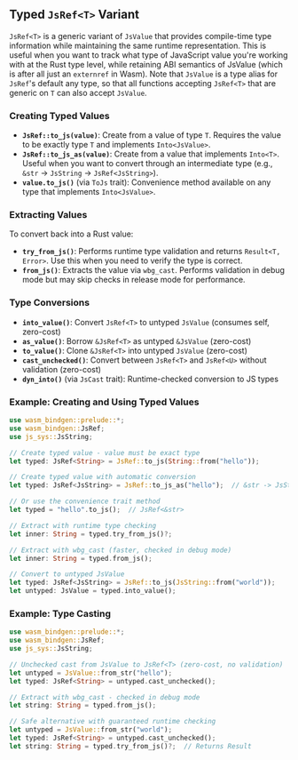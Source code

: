 ## Typed `JsRef<T>` Variant

`JsRef<T>` is a generic variant of `JsValue` that provides compile-time type information while maintaining the same runtime representation. This is useful when you want to track what type of JavaScript value you're working with at the Rust type level, while retaining ABI semantics of JsValue (which is after all just an `externref` in Wasm). Note that `JsValue` is a type alias for `JsRef`'s default any type, so that all functions accepting `JsRef<T>` that are generic on `T` can also accept `JsValue`.

### Creating Typed Values

- **`JsRef::to_js(value)`**: Create from a value of type `T`. Requires the value to be exactly type `T` and implements `Into<JsValue>`.
- **`JsRef::to_js_as(value)`**: Create from a value that implements `Into<T>`. Useful when you want to convert through an intermediate type (e.g., `&str` → `JsString` → `JsRef<JsString>`).
- **`value.to_js()`** (via `ToJs` trait): Convenience method available on any type that implements `Into<JsValue>`.

### Extracting Values

To convert back into a Rust value:

- **`try_from_js()`**: Performs runtime type validation and returns `Result<T, Error>`. Use this when you need to verify the type is correct.
- **`from_js()`**: Extracts the value via `wbg_cast`. Performs validation in debug mode but may skip checks in release mode for performance.

### Type Conversions

- **`into_value()`**: Convert `JsRef<T>` to untyped `JsValue` (consumes self, zero-cost)
- **`as_value()`**: Borrow `&JsRef<T>` as untyped `&JsValue` (zero-cost)
- **`to_value()`**: Clone `&JsRef<T>` into untyped `JsValue` (zero-cost)
- **`cast_unchecked()`**: Convert between `JsRef<T>` and `JsRef<U>` without validation (zero-cost)
- **`dyn_into()`** (via `JsCast` trait): Runtime-checked conversion to JS types

### Example: Creating and Using Typed Values

```rust
use wasm_bindgen::prelude::*;
use wasm_bindgen::JsRef;
use js_sys::JsString;

// Create typed value - value must be exact type
let typed: JsRef<String> = JsRef::to_js(String::from("hello"));

// Create typed value with automatic conversion
let typed: JsRef<JsString> = JsRef::to_js_as("hello");  // &str -> JsString -> JsRef<JsString>

// Or use the convenience trait method
let typed = "hello".to_js();  // JsRef<&str>

// Extract with runtime type checking
let inner: String = typed.try_from_js()?;

// Extract with wbg_cast (faster, checked in debug mode)
let inner: String = typed.from_js();

// Convert to untyped JsValue
let typed: JsRef<JsString> = JsRef::to_js(JsString::from("world"));
let untyped: JsValue = typed.into_value();
```

### Example: Type Casting

```rust
use wasm_bindgen::prelude::*;
use wasm_bindgen::JsRef;
use js_sys::JsString;

// Unchecked cast from JsValue to JsRef<T> (zero-cost, no validation)
let untyped = JsValue::from_str("hello");
let typed: JsRef<String> = untyped.cast_unchecked();

// Extract with wbg_cast - checked in debug mode
let string: String = typed.from_js();

// Safe alternative with guaranteed runtime checking
let untyped = JsValue::from_str("world");
let typed: JsRef<String> = untyped.cast_unchecked();
let string: String = typed.try_from_js()?;  // Returns Result
```
